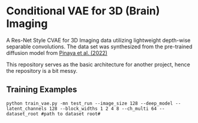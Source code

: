 
# Conditional VAE for 3D (Brain) Imaging
A Res-Net Style CVAE for 3D Imaging data utilizing lightweight depth-wise separable convolutions. The data set was synthesized from the pre-trained diffusion model from [Pinaya et al. (2022)](https://arxiv.org/abs/2209.07162)

This repository serves as the basic architecture for another project, hence the repository is a bit messy.

## Training Examples

```
python train_vae.py -mn test_run --image_size 128 --deep_model --latent_channels 128 --block_widths 1 2 4 8 --ch_multi 64 --dataset_root #path to dataset root#
```

